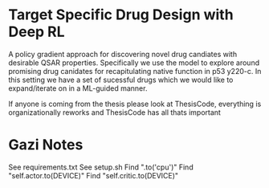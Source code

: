 # Target Specific Drug Design with Deep RL
A policy gradient approach for discovering novel drug candiates with desirable QSAR properties. Specifically we use the model to explore around promising drug canidates for recapitulating native function in p53 y220-c. In this setting we have a set of sucessful drugs which we would like to expand/iterate on in a ML-guided manner.

If anyone is coming from the thesis please look at ThesisCode, everything is organizationally reworks and ThesisCode has all thats important
   
# Gazi Notes
See requirements.txt
See setup.sh
Find ".to('cpu')"
Find "self.actor.to(DEVICE)"
Find "self.critic.to(DEVICE)"